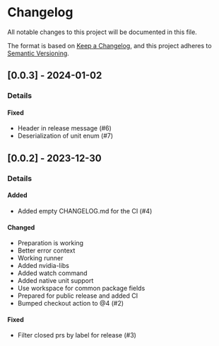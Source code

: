 # Changelog
All notable changes to this project will be documented in this file.

The format is based on [Keep a Changelog](https://keepachangelog.com/en/1.0.0/),
and this project adheres to [Semantic Versioning](https://semver.org/spec/v2.0.0.html).

## [0.0.3] - 2024-01-02
### Details
#### Fixed
- Header in release message (#6)
- Deserialization of unit enum (#7)


## [0.0.2] - 2023-12-30
### Details
#### Added
- Added empty CHANGELOG.md for the CI (#4)

#### Changed
- Preparation is working
- Better error context
- Working runner
- Added nvidia-libs
- Added watch command
- Added native unit support
- Use workspace for common package fields
- Prepared for public release and added CI
- Bumped checkout action to @4 (#2)

#### Fixed
- Filter closed prs by label for release (#3)


